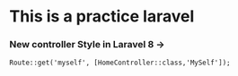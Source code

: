 # This is a practice laravel

### New controller Style in Laravel 8 -> 
    Route::get('myself', [HomeController::class,'MySelf']);

